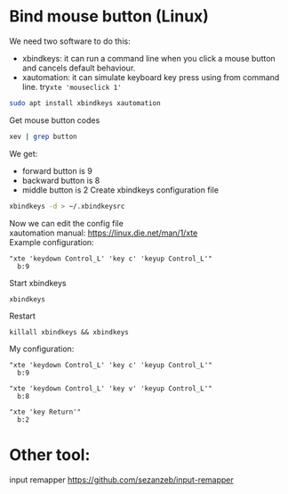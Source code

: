 # Bind mouse button (Linux)
We need two software to do this:
 - xbindkeys: it can run a command line when you click a mouse button and cancels default behaviour.
 - xautomation: it can simulate keyboard key press using from command line. try`xte 'mouseclick 1'`
```bash
sudo apt install xbindkeys xautomation
```
Get mouse button codes
```bash
xev | grep button
```
We get: 
 -  forward button is 9
 - backward button is 8
 - middle button is 2
Create xbindkeys configuration file
```bash
xbindkeys -d > ~/.xbindkeysrc
```
Now we can edit the config file  
xautomation manual: https://linux.die.net/man/1/xte  
Example configuration: 
```
"xte 'keydown Control_L' 'key c' 'keyup Control_L'"
  b:9
```
Start xbindkeys
```
xbindkeys
```
Restart
```
killall xbindkeys && xbindkeys
```
My configuration:
```
"xte 'keydown Control_L' 'key c' 'keyup Control_L'"
  b:9

"xte 'keydown Control_L' 'key v' 'keyup Control_L'"
  b:8

"xte 'key Return'"
  b:2
```
# Other tool:
input remapper
https://github.com/sezanzeb/input-remapper

